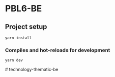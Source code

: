 # PBL6-BE

## Project setup

```
yarn install
```

### Compiles and hot-reloads for development

```
yarn dev
```
#   t e c h n o l o g y - t h e m a t i c - b e  
 
